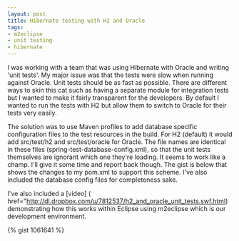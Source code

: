 ```yaml
---
layout: post
title: Hibernate testing with H2 and Oracle
tags:
- m2eclipse
- unit testing
- hibernate
---
```


I was working with a team that was using Hibernate with Oracle and writing 'unit tests'.  My major issue was that the tests were slow when running against Oracle. Unit tests should be as fast as possible.  There are different ways to skin this cat such as having a separate module for integration tests but I wanted to make it fairly transparent for the developers.  By default I wanted to run the tests with H2 but allow them to switch to Oracle for their tests very easily.

The solution was to use Maven profiles to add database specific configuration files to the test resources in the build.  For H2 (default) it would add src/test/h2 and src/test/oracle for Oracle.  The file names are identical in these files (spring-test-database-config.xml), so that the unit tests themselves are ignorant which one they're loading.  It seems to work like a champ.  I'll give it some time and report back though.  The gist is below that shows the changes to my pom.xml to support this scheme.  I've also included the database config files for completeness sake.

I've also included a [video] ( href="http://dl.dropbox.com/u/7812537/h2_and_oracle_unit_tests.swf.html) demonstrating how this works within Eclipse using m2eclipse which is our development environment.



{% gist 1061641 %}
